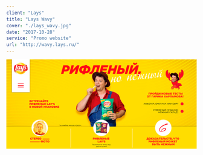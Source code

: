 ```yaml
---
client: "Lays"
title: "Lays Wavy"
cover: "./lays_wavy.jpg"
date: "2017-10-28"
service: "Promo website"
url: "http://wavy.lays.ru/"
---
```


![](./lays_wavy.jpg)